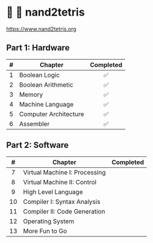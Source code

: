 # 🔌 🧱 nand2tetris

<https://www.nand2tetris.org>

## Part 1: Hardware

|  #  | Chapter               | Completed |
| :-: | --------------------- | :-------: |
|  1  | Boolean Logic         |    ✅     |
|  2  | Boolean Arithmetic    |    ✅     |
|  3  | Memory                |    ✅     |
|  4  | Machine Language      |    ✅     |
|  5  | Computer Architecture |    ✅     |
|  6  | Assembler             |    ✅     |

## Part 2: Software

|  #  | Chapter                       | Completed |
| :-: | ----------------------------- | :-------: |
|  7  | Virtual Machine I: Processing |           |
|  8  | Virtual Machine II: Control   |           |
|  9  | High Level Language           |           |
| 10  | Compiler I: Syntax Analysis   |           |
| 11  | Compiler II: Code Generation  |           |
| 12  | Operating System              |           |
| 13  | More Fun to Go                |           |
